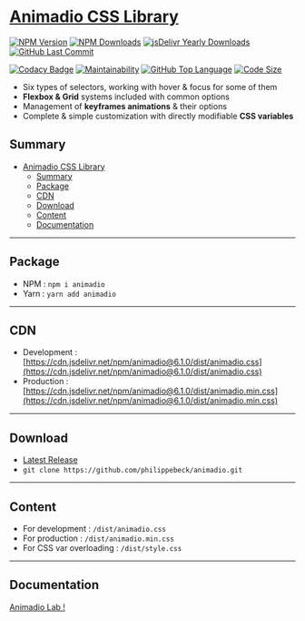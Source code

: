 # [Animadio CSS Library](https://animadio.org)

[![NPM Version](https://badgen.net/npm/v/animadio)](https://www.npmjs.com/package/animadio)
[![NPM Downloads](https://badgen.net/npm/dy/animadio)](https://www.npmjs.com/package/animadio)
[![jsDelivr Yearly Downloads](https://img.shields.io/jsdelivr/npm/hy/animadio)](https://www.jsdelivr.com/package/npm/animadio)
[![GitHub Last Commit](https://img.shields.io/github/last-commit/philippebeck/animadio.svg?label=Last+Commit)](https://github.com/philippebeck/animadio/commits/master)

[![Codacy Badge](https://app.codacy.com/project/badge/Grade/0346a8c0d14a4b5984eb30f7282f80b9)](https://www.codacy.com/gh/philippebeck/animadio/dashboard)
[![Maintainability](https://api.codeclimate.com/v1/badges/0b594827e537b04dcea0/maintainability)](https://codeclimate.com/github/philippebeck/animadio/maintainability)
[![GitHub Top Language](https://img.shields.io/github/languages/top/philippebeck/animadio)](https://github.com/philippebeck/animadio)
[![Code Size](https://img.shields.io/github/languages/code-size/philippebeck/animadio)](https://github.com/philippebeck/animadio/tree/master)

-   Six types of selectors, working with hover & focus for some of them
-   **Flexbox & Grid** systems included with common options
-   Management of **keyframes animations** & their options
-   Complete & simple customization with directly modifiable **CSS variables**

## Summary

- [Animadio CSS Library](#animadio-css-library)
  - [Summary](#summary)
  - [Package](#package)
  - [CDN](#cdn)
  - [Download](#download)
  - [Content](#content)
  - [Documentation](#documentation)

---

## Package
-  NPM : `npm i animadio`  
-  Yarn : `yarn add animadio`  

---

## CDN 

-   Development : [https://cdn.jsdelivr.net/npm/animadio@6.1.0/dist/animadio.css](https://cdn.jsdelivr.net/npm/animadio@6.1.0/dist/animadio.css)  
-   Production : [https://cdn.jsdelivr.net/npm/animadio@6.1.0/dist/animadio.min.css](https://cdn.jsdelivr.net/npm/animadio@6.1.0/dist/animadio.min.css)  

---

## Download

-  [Latest Release](https://github.com/philippebeck/animadio/releases)  
-  `git clone https://github.com/philippebeck/animadio.git`  
  
---

## Content

-   For development : `/dist/animadio.css`  
-   For production : `/dist/animadio.min.css`  
-   For CSS var overloading : `/dist/style.css`  

---

## Documentation

[Animadio Lab !](https://codepen.io/philippebeck/pen/QWVrebX)
